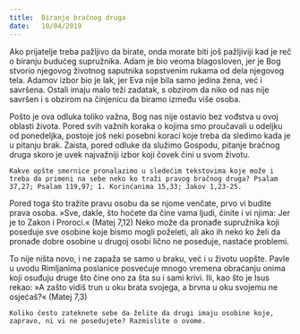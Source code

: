 ```yaml
---
title:  Biranje bračnog druga
date:   10/04/2019
---
```


Ako prijatelje treba pažljivo da birate, onda morate biti još pažljiviji kad je reč o biranju budućeg supružnika. Adam je bio veoma blagosloven, jer je Bog stvorio njegovog životnog saputnika sopstvenim rukama od dela njegovog tela. Adamov izbor bio je lak, jer Eva nije bila samo jedina žena, već i savršena. Ostali imaju malo teži zadatak, s obzirom da niko od nas nije savršen i s obzirom na činjenicu da biramo između više osoba.

Pošto je ova odluka toliko važna, Bog nas nije ostavio bez vođstva u ovoj oblasti života. Pored svih važnih koraka o kojima smo proučavali u odeljku od ponedeljka, postoje još neki posebni koraci koje treba da sledimo kada je u pitanju brak. Zaista, pored odluke da služimo Gospodu, pitanje bračnog druga skoro je uvek najvažniji izbor koji čovek čini u svom životu.

`Kakve opšte smernice pronalazimo u sledećim tekstovima koje može i treba da primeni na sebe neko ko traži pravog bračnog druga? Psalam 37,27; Psalam 119,97; 1. Korinćanima 15,33; Jakov 1,23-25.`

Pored toga što tražite pravu osobu da se njome venčate, prvo vi budite prava osoba. »Sve, dakle, što hoćete da čine vama ljudi, činite i vi njima: Jer je to Zakon i Proroci.« (Matej 7,12) Neko može da pronađe supružnika koji poseduje sve osobine koje bismo mogli poželeti, ali ako ih neko ko želi da pronađe dobre osobine u drugoj osobi lično ne poseduje, nastaće problemi.

To nije ništa novo, i ne zapaža se samo u braku, već i u životu uopšte. Pavle u uvodu Rimljanima poslanice posvećuje mnogo vremena obraćanju onima koji osuđuju druge što čine ono za šta su i sami krivi. Ili, kao što je Isus rekao: »A zašto vidiš trun u oku brata svojega, a brvna u oku svojemu ne osjećaš?« (Matej 7,3)

`Koliko često zateknete sebe da želite da drugi imaju osobine koje, zapravo, ni vi ne posedujete? Razmislite o ovome.`
